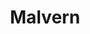 ---
title: "Malvern"
clinic_name: "Wattletree Psychology"
phone: "9500 0455"
address:
  line1: "Suite 1B"
  line2: "307 Wattletree Road"
  suburb: "Malvern East"
  postcode: "3145"
email: "contact@headat.com.au"
availability: "Wednesday, Thursday and Friday"
---